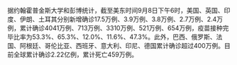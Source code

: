 据约翰霍普金斯大学和彭博统计，截至美东时间9月8日下午6时，美国、英国、印度、伊朗、土耳其分别新增确诊17.5万例、3.9万例、3.8万例、2.7万例、2.4万例，累计确诊4041万例、713万例、3310万例、521万例、654万例，疫苗接种完毕比率为53.3%、65.3%、12.0%、11.6%、47.3%。此外，巴西、俄罗斯、法国、阿根廷、哥伦比亚、西班牙、意大利、印尼、德国累计确诊超过400万例。目前全球累计确诊2.22亿例，累计死亡459万例。